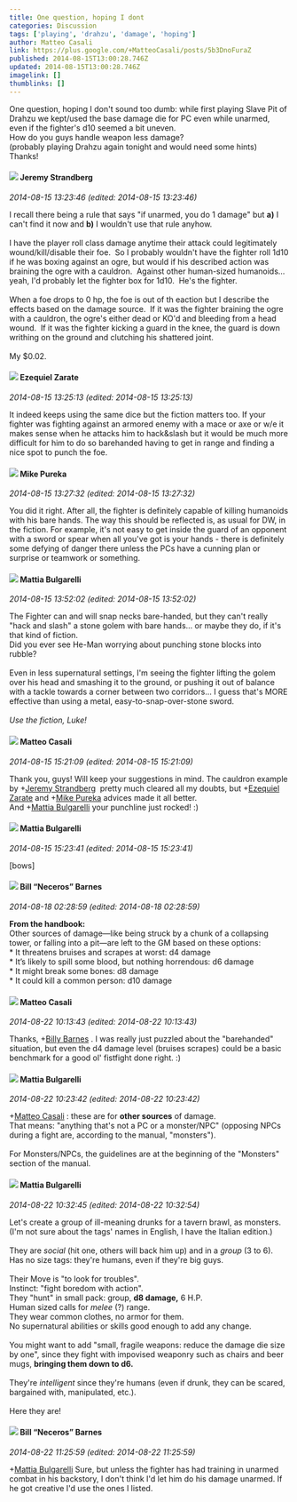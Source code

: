 ```yaml
---
title: One question, hoping I dont
categories: Discussion
tags: ['playing', 'drahzu', 'damage', 'hoping']
author: Matteo Casali
link: https://plus.google.com/+MatteoCasali/posts/5b3DnoFuraZ
published: 2014-08-15T13:00:28.746Z
updated: 2014-08-15T13:00:28.746Z
imagelink: []
thumblinks: []
---
```


One question, hoping I don&#39;t sound too dumb: while first playing Slave Pit of Drahzu we kept/used the base damage die for PC even while unarmed, even if the fighter&#39;s d10 seemed a bit uneven. <br />How do you guys handle weapon less damage?<br />(probably playing Drahzu again tonight and would need some hints)<br />Thanks!
<div id='comment z13zidj4wqrptbhkv23jyblwlnqndvk0n'>
  <h4><img src='{{site.baseurl}}//images/avatars/102595580176380683252_photo.jpg'> Jeremy Strandberg</h4>
      <p><cite>2014-08-15 13:23:46 (edited: 2014-08-15 13:23:46)</cite></p>
        <p>I recall there being a rule that says &quot;if unarmed, you do 1 damage&quot; but <b>a)</b> I can&#39;t find it now and <b>b)</b> I wouldn&#39;t use that rule anyhow.<br /><br />I have the player roll class damage anytime their attack could legitimately wound/kill/disable their foe.  So I probably wouldn&#39;t have the fighter roll 1d10 if he was boxing against an ogre, but would if his described action was braining the ogre with a cauldron.  Against other human-sized humanoids... yeah, I&#39;d probably let the fighter box for 1d10.  He&#39;s the fighter. <br /><br />When a foe drops to 0 hp, the foe is out of th eaction but I describe the effects based on the damage source.  If it was the fighter braining the ogre with a cauldron, the ogre&#39;s either dead or KO&#39;d and bleeding from a head wound.  If it was the fighter kicking a guard in the knee, the guard is down writhing on the ground and clutching his shattered joint. <br /><br />My $0.02.</p>
</div>
        

<div id='comment z13zidj4wqrptbhkv23jyblwlnqndvk0n'>
  <h4><img src='{{site.baseurl}}//images/avatars/103847630454479104820_photo.jpg'> Ezequiel Zarate</h4>
      <p><cite>2014-08-15 13:25:13 (edited: 2014-08-15 13:25:13)</cite></p>
        <p>It indeed keeps using the same dice but the fiction matters too. If your fighter was fighting against an armored enemy with a mace or axe or w/e it makes sense when he attacks him to hack&amp;slash but it would be much more difficult for him to do so barehanded having to get in range and finding a nice spot to punch the foe.</p>
</div>
        

<div id='comment z13zidj4wqrptbhkv23jyblwlnqndvk0n'>
  <h4><img src='{{site.baseurl}}//images/avatars/106707833102836285495_photo.jpg'> Mike Pureka</h4>
      <p><cite>2014-08-15 13:27:32 (edited: 2014-08-15 13:27:32)</cite></p>
        <p>You did it right.  After all, the fighter is definitely capable of killing humanoids with his bare hands.  The way this should be reflected is, as usual for DW, in the fiction.   For example,  it&#39;s not easy to get inside the guard of an opponent with a sword or spear when all you&#39;ve got is your hands - there is definitely some defying of danger there unless the PCs have a cunning plan or surprise or teamwork or something.</p>
</div>
        

<div id='comment z13zidj4wqrptbhkv23jyblwlnqndvk0n'>
  <h4><img src='{{site.baseurl}}//images/avatars/100990726871994245256_photo.jpg'> Mattia Bulgarelli</h4>
      <p><cite>2014-08-15 13:52:02 (edited: 2014-08-15 13:52:02)</cite></p>
        <p>The Fighter can and will snap necks bare-handed, but they can&#39;t really &quot;hack and slash&quot; a stone golem with bare hands... or maybe they do, if it&#39;s that kind of fiction.<br />Did you ever see He-Man worrying about punching stone blocks into rubble?<br /><br />Even in less supernatural settings, I&#39;m seeing the fighter lifting the golem over his head and smashing it to the ground, or pushing it out of balance with a tackle towards a corner between two corridors... I guess that&#39;s MORE effective than using a metal, easy-to-snap-over-stone sword.<br /><br /><i>Use the fiction, Luke!</i></p>
</div>
        

<div id='comment z13zidj4wqrptbhkv23jyblwlnqndvk0n'>
  <h4><img src='{{site.baseurl}}//images/avatars/108871211964311576918_photo.jpg'> Matteo Casali</h4>
      <p><cite>2014-08-15 15:21:09 (edited: 2014-08-15 15:21:09)</cite></p>
        <p>Thank you, guys! Will keep your suggestions in mind. The cauldron example by <span class="proflinkWrapper"><span class="proflinkPrefix">+</span><a class="proflink" href="https://plus.google.com/102595580176380683252" oid="102595580176380683252">Jeremy Strandberg</a></span>  pretty much cleared all my doubts, but <span class="proflinkWrapper"><span class="proflinkPrefix">+</span><a class="proflink" href="https://plus.google.com/103847630454479104820" oid="103847630454479104820">Ezequiel Zarate</a></span> and <span class="proflinkWrapper"><span class="proflinkPrefix">+</span><a class="proflink" href="https://plus.google.com/106707833102836285495" oid="106707833102836285495">Mike Pureka</a></span> advices made it all better.<br />And <span class="proflinkWrapper"><span class="proflinkPrefix">+</span><a class="proflink" href="https://plus.google.com/100990726871994245256" oid="100990726871994245256">Mattia Bulgarelli</a></span> your punchline just rocked! :)</p>
</div>
        

<div id='comment z13zidj4wqrptbhkv23jyblwlnqndvk0n'>
  <h4><img src='{{site.baseurl}}//images/avatars/100990726871994245256_photo.jpg'> Mattia Bulgarelli</h4>
      <p><cite>2014-08-15 15:23:41 (edited: 2014-08-15 15:23:41)</cite></p>
        <p>[bows]</p>
</div>
        

<div id='comment z13zidj4wqrptbhkv23jyblwlnqndvk0n'>
  <h4><img src='{{site.baseurl}}//images/avatars/106458171808369191043_photo.jpg'> Bill “Neceros” Barnes</h4>
      <p><cite>2014-08-18 02:28:59 (edited: 2014-08-18 02:28:59)</cite></p>
        <p><b>From the handbook:</b><br />Other sources of damage—like being struck by a chunk of a collapsing tower, or falling into a pit—are left to the GM based on these options:<br />* It threatens bruises and scrapes at worst: d4 damage<br />* It’s likely to spill some blood, but nothing horrendous: d6 damage<br />* It might break some bones: d8 damage<br />* It could kill a common person: d10 damage</p>
</div>
        

<div id='comment z13zidj4wqrptbhkv23jyblwlnqndvk0n'>
  <h4><img src='{{site.baseurl}}//images/avatars/108871211964311576918_photo.jpg'> Matteo Casali</h4>
      <p><cite>2014-08-22 10:13:43 (edited: 2014-08-22 10:13:43)</cite></p>
        <p>Thanks, <span class="proflinkWrapper"><span class="proflinkPrefix">+</span><a class="proflink" href="https://plus.google.com/106458171808369191043" oid="106458171808369191043">Billy Barnes</a></span> . I was really just puzzled about the &quot;barehanded&quot; situation, but even the d4 damage level (bruises scrapes) could be a basic benchmark for a good ol&#39; fistfight done right. :)</p>
</div>
        

<div id='comment z13zidj4wqrptbhkv23jyblwlnqndvk0n'>
  <h4><img src='{{site.baseurl}}//images/avatars/100990726871994245256_photo.jpg'> Mattia Bulgarelli</h4>
      <p><cite>2014-08-22 10:23:42 (edited: 2014-08-22 10:23:42)</cite></p>
        <p><span class="proflinkWrapper"><span class="proflinkPrefix">+</span><a class="proflink" href="https://plus.google.com/108871211964311576918" oid="108871211964311576918">Matteo Casali</a></span> : these are for <b>other sources</b> of damage.<br />That means: &quot;anything that&#39;s not a PC or a monster/NPC&quot; (opposing NPCs during a fight are, according to the manual, &quot;monsters&quot;).<br /><br />For Monsters/NPCs, the guidelines are at the beginning of the &quot;Monsters&quot; section of the manual.</p>
</div>
        

<div id='comment z13zidj4wqrptbhkv23jyblwlnqndvk0n'>
  <h4><img src='{{site.baseurl}}//images/avatars/100990726871994245256_photo.jpg'> Mattia Bulgarelli</h4>
      <p><cite>2014-08-22 10:32:45 (edited: 2014-08-22 10:32:54)</cite></p>
        <p>Let&#39;s create a group of ill-meaning drunks for a tavern brawl, as monsters.<br />(I&#39;m not sure about the tags&#39; names in English, I have the Italian edition.)<br /><br />They are <i>social</i> (hit one, others will back him up) and in a <i>group</i> (3 to 6).<br />Has no size tags: they&#39;re humans, even if they&#39;re big guys.<br /><br />Their Move is &quot;to look for troubles&quot;.<br />Instinct: &quot;fight boredom with action&quot;.<br />They &quot;hunt&quot; in small pack: group, <b>d8 damage,</b> 6 H.P.<br />Human sized calls for <i>melee</i> (?) range.<br />They wear common clothes, no armor for them.<br />No supernatural abilities or skills good enough to add any change.<br /><br />You might want to add &quot;small, fragile weapons: reduce the damage die size by one&quot;, since they fight with impovised weaponry such as chairs and beer mugs, <b>bringing them down to d6.</b><br /><br />They&#39;re <i>intelligent</i> since they&#39;re humans (even if drunk, they can be scared, bargained with, manipulated, etc.).<br /><br />Here they are!</p>
</div>
        

<div id='comment z13zidj4wqrptbhkv23jyblwlnqndvk0n'>
  <h4><img src='{{site.baseurl}}//images/avatars/106458171808369191043_photo.jpg'> Bill “Neceros” Barnes</h4>
      <p><cite>2014-08-22 11:25:59 (edited: 2014-08-22 11:25:59)</cite></p>
        <p><span class="proflinkWrapper"><span class="proflinkPrefix">+</span><a class="proflink" href="https://plus.google.com/100990726871994245256" oid="100990726871994245256">Mattia Bulgarelli</a></span> Sure, but unless the fighter has had training in unarmed combat in his backstory, I don&#39;t think I&#39;d let him do his damage unarmed. If he got creative I&#39;d use the ones I listed.</p>
</div>
        